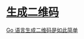 # [生成二维码](https://github.com/skip2/go-qrcode)

[Go 语言生成二维码是如此简单](https://www.flysnow.org/2017/09/29/go-qrcode.html)
